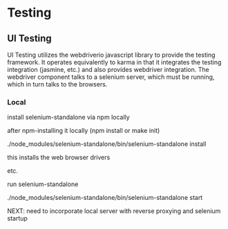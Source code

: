 # Testing

## UI Testing

UI Testing utilizes the webdriverio javascript library to provide the testing framework. It operates equivalently to karma in that it integrates the testing integration (jasmine, etc.) and also provides webdriver integration. The webdriver component talks to a selenium server, which must be running, which in turn talks to the browsers.

### Local

install selenium-standalone via npm locally

after npm-installing it locally (npm install or make init)

./node_modules/selenium-standalone/bin/selenium-standalone install

this installs the web browser drivers

etc.

run selenium-standalone

./node_modules/selenium-standalone/bin/selenium-standalone start


NEXT: need to incorporate local server with reverse proxying and selenium startup
